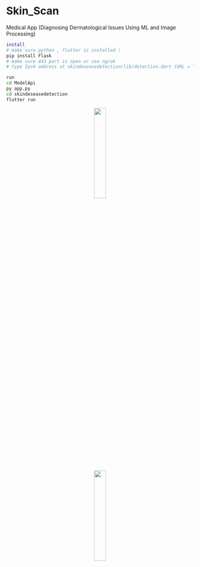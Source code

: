 # Skin_Scan
Medical App (Diagnosing Dermatological Issues Using ML and Image Processing)


```bash
install 
# make sure python , flutter is installed !
pip install Flask
# make sure 443 port is open or use ngrok
# type Ipv4 address at skindeseasedetection/lib/detection.dart (URL = "")
```

```bash
run 
cd ModelApi 
py app.py
cd skindeseasedetection
flutter run 
```
<div align="center">
  <a href="https://ultralytics.com/yolov8" target="_blank">
  <img width="25%" src="https://github.com/Harvie-Mz/Skin_Scan/assets/123501534/a84e7719-1a0c-4249-9597-0aeb1588ecdc"></a>
</div>

<div align="center">
  <a href="https://ultralytics.com/yolov8" target="_blank">
  <img width="25%" src="https://github.com/Harvie-Mz/Skin_Scan/assets/123501534/5f03bb64-7a1b-45a6-aac5-41759f184794"></a>
</div>




